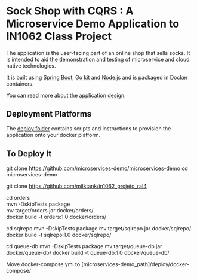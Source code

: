# Sock Shop with CQRS : A Microservice Demo Application to IN1062 Class Project

The application is the user-facing part of an online shop that sells socks. It is intended to aid the demonstration and testing of microservice and cloud native technologies.

It is built using [Spring Boot](http://projects.spring.io/spring-boot/), [Go kit](http://gokit.io) and [Node.js](https://nodejs.org/) and is packaged in Docker containers.

You can read more about the [application design](./internal-docs/design.md).

## Deployment Platforms

The [deploy folder](./deploy/) contains scripts and instructions to provision the application onto your docker platform. 

## To Deploy It

git clone https://github.com/microservices-demo/microservices-demo
cd microservices-demo

git clone https://github.com/milktank/in1062_projeto_ral4

cd orders <br />
mvn -DskipTests package <br />
mv target/orders.jar docker/orders/ <br />
docker build -t orders:1.0 docker/orders/ <br />

cd sqlrepo
mvn -DskipTests package
mv target/sqlrepo.jar docker/sqlrepo/
docker build -t sqlrepo:1.0 docker/sqlrepo/

cd queue-db
mvn -DskipTests package
mv target/queue-db.jar docker/queue-db/
docker build -t queue-db:1.0 docker/queue-db/

Move docker-compose.yml to [microservices-demo_path]/deploy/docker-compose/

## 

